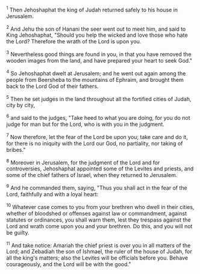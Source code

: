<sup>1</sup> 
Then Jehoshaphat the king of Judah returned safely to his house in Jerusalem. 

<sup>2</sup> 
And Jehu the son of Hanani the seer went out to meet him, and said to King Jehoshaphat, "Should you help the wicked and love those who hate the Lord? Therefore the wrath of the Lord is upon you. 

<sup>3</sup> 
Nevertheless good things are found in you, in that you have removed the wooden images from the land, and have prepared your heart to seek God." 

<sup>4</sup> 
So Jehoshaphat dwelt at Jerusalem; and he went out again among the people from Beersheba to the mountains of Ephraim, and brought them back to the Lord God of their fathers. 

<sup>5</sup> 
Then he set judges in the land throughout all the fortified cities of Judah, city by city, 

<sup>6</sup> 
and said to the judges, "Take heed to what you are doing, for you do not judge for man but for the Lord, who is with you in the judgment. 

<sup>7</sup> 
Now therefore, let the fear of the Lord be upon you; take care and do it, for there is no iniquity with the Lord our God, no partiality, nor taking of bribes." 

<sup>8</sup> 
Moreover in Jerusalem, for the judgment of the Lord and for controversies, Jehoshaphat appointed some of the Levites and priests, and some of the chief fathers of Israel, when they returned to Jerusalem. 

<sup>9</sup> 
And he commanded them, saying, "Thus you shall act in the fear of the Lord, faithfully and with a loyal heart: 

<sup>10</sup> 
Whatever case comes to you from your brethren who dwell in their cities, whether of bloodshed or offenses against law or commandment, against statutes or ordinances, you shall warn them, lest they trespass against the Lord and wrath come upon you and your brethren. Do this, and you will not be guilty. 

<sup>11</sup> 
And take notice: Amariah the chief priest is over you in all matters of the Lord; and Zebadiah the son of Ishmael, the ruler of the house of Judah, for all the king's matters; also the Levites will be officials before you. Behave courageously, and the Lord will be with the good."